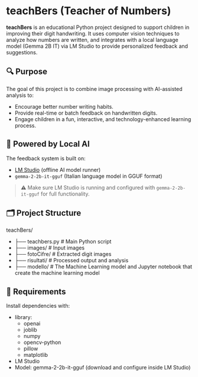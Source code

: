 # teachBers (Teacher of Numbers)

**teachBers** is an educational Python project designed to support children in improving their digit handwriting. It uses computer vision techniques to analyze how numbers are written, and integrates with a local language model (Gemma 2B IT) via LM Studio to provide personalized feedback and suggestions.

## 🔍 Purpose

The goal of this project is to combine image processing with AI-assisted analysis to:

- Encourage better number writing habits.
- Provide real-time or batch feedback on handwritten digits.
- Engage children in a fun, interactive, and technology-enhanced learning process.

## 🧠 Powered by Local AI

The feedback system is built on:

- [LM Studio](https://lmstudio.ai/) (offline AI model runner)
- `gemma-2-2b-it-gguf` (Italian language model in GGUF format)

> ⚠️ Make sure LM Studio is running and configured with `gemma-2-2b-it-gguf` for full functionality.

## 🗂 Project Structure
teachBers/ 
- ├── teachbers.py # Main Python script
- ├── images/ # Input images
- ├── fotoCifre/ # Extracted digit images
- ├── risultati/ # Processed output and analysis
- ├── modello/ # The Machine Learning model and Jupyter notebook that create the machine learning model


## 🧰 Requirements

Install dependencies with:
- library:
  - openai
  - joblib
  - numpy
  - opencv-python
  - pillow
  - matplotlib
- LM Studio
- Model: gemma-2-2b-it-gguf (download and configure inside LM Studio)
